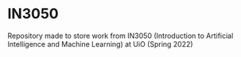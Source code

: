 # IN3050
Repository made to store work from IN3050 (Introduction to Artificial Intelligence and Machine Learning) at UiO (Spring 2022)
